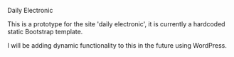 Daily Electronic

This is a prototype for the site 'daily electronic', it is currently a hardcoded static Bootstrap template.

I will be adding dynamic functionality to this in the future using WordPress.
